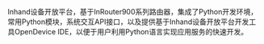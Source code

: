 Inhand设备开放平台，基于InRouter900系列路由器，集成了Python开发环境，常用Python模块，系统交互API接口，以及提供基于Inhand设备开放平台开发工具OpenDevice IDE，以便于用户利用Python语言实现应用服务的快速开发。

